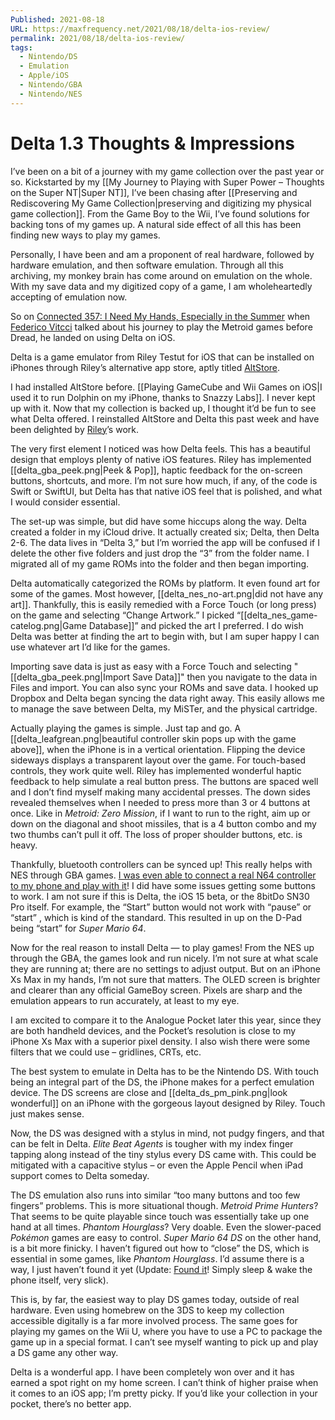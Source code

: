 ```yaml
---
Published: 2021-08-18
URL: https://maxfrequency.net/2021/08/18/delta-ios-review/
permalink: 2021/08/18/delta-ios-review/
tags:
  - Nintendo/DS
  - Emulation
  - Apple/iOS
  - Nintendo/GBA
  - Nintendo/NES
---
```

# Delta 1.3 Thoughts & Impressions

I’ve been on a bit of a journey with my game collection over the past year or so. Kickstarted by my [[My Journey to Playing with Super Power – Thoughts on the Super NT|Super NT]], I’ve been chasing after [[Preserving and Rediscovering My Game Collection|preserving and digitizing my physical game collection]]. From the Game Boy to the Wii, I’ve found solutions for backing tons of my games up. A natural side effect of all this has been finding new ways to play my games.

Personally, I have been and am a proponent of real hardware, followed by hardware emulation, and then software emulation. Through all this archiving, my monkey brain has come around on emulation on the whole. With my save data and my digitized copy of a game, I am wholeheartedly accepting of emulation now.

So on [Connected 357: I Need My Hands, Especially in the Summer](https://overcast.fm/+FXx6QxLiE/31:45) when [Federico Vitcci](https://twitter.com/viticci) talked about his journey to play the Metroid games before Dread, he landed on using Delta on iOS.

Delta is a game emulator from Riley Testut for iOS that can be installed on iPhones through Riley’s alternative app store, aptly titled [AltStore](https://altstore.io/).

I had installed AltStore before. [[Playing GameCube and Wii Games on iOS|I used it to run Dolphin on my iPhone, thanks to Snazzy Labs]]. I never kept up with it. Now that my collection is backed up, I thought it’d be fun to see what Delta offered. I reinstalled AltStore and Delta this past week and have been delighted by [Riley](https://twitter.com/rileytestut)’s work.

The very first element I noticed was how Delta feels. This has a beautiful design that employs plenty of native iOS features. Riley has implemented [[delta_gba_peek.png|Peek & Pop]], haptic feedback for the on-screen buttons, shortcuts, and more. I’m not sure how much, if any, of the code is Swift or SwiftUI, but Delta has that native iOS feel that is polished, and what I would consider essential.

The set-up was simple, but did have some hiccups along the way. Delta created a folder in my iCloud drive. It actually created six; Delta, then Delta 2-6. The data lives in “Delta 3,” but I’m worried the app will be confused if I delete the other five folders and just drop the “3” from the folder name. I migrated all of my game ROMs into the folder and then began importing.

Delta automatically categorized the ROMs by platform. It even found art for some of the games. Most however, [[delta_nes_no-art.png|did not have any art]]. Thankfully, this is easily remedied with a Force Touch (or long press) on the game and selecting “Change Artwork.” I picked “[[delta_nes_game-catelog.png|Game Database]]” and picked the art I preferred. I do wish Delta was better at finding the art to begin with, but I am super happy I can use whatever art I’d like for the games.

Importing save data is just as easy with a Force Touch and selecting "[[delta_gba_peek.png|Import Save Data]]" then you navigate to the data in Files and import. You can also sync your ROMs and save data. I hooked up Dropbox and Delta began syncing the data right away. This easily allows me to manage the save between Delta, my MiSTer, and the physical cartridge.

Actually playing the games is simple. Just tap and go. A [[delta_leafgrean.png|beautiful controller skin pops up with the game above]], when the iPhone is in a vertical orientation. Flipping the device sideways displays a transparent layout over the game. For touch-based controls, they work quite well. Riley has implemented wonderful haptic feedback to help simulate a real button press. The buttons are spaced well and I don’t find myself making many accidental presses. The down sides revealed themselves when I needed to press more than 3 or 4 buttons at once. Like in *Metroid: Zero Mission*, if I want to run to the right, aim up or down on the diagonal and shoot missiles, that is a 4 button combo and my two thumbs can’t pull it off. The loss of proper shoulder buttons, etc. is heavy.

Thankfully, bluetooth controllers can be synced up! This really helps with NES through GBA games. [I was even able to connect a real N64 controller to my phone and play with it](https://twitter.com/MaxRoberts143/status/1426222845764505600)! I did have some issues getting some buttons to work. I am not sure if this is Delta, the iOS 15 beta, or the 8bitDo SN30 Pro itself. For example, the “Start” button would not work with “pause” or “start” , which is kind of the standard. This resulted in up on the D-Pad being “start” for *Super Mario 64*.

Now for the real reason to install Delta — to play games! From the NES up through the GBA, the games look and run nicely. I’m not sure at what scale they are running at; there are no settings to adjust output. But on an iPhone Xs Max in my hands, I’m not sure that matters. The OLED screen is brighter and clearer than any official GameBoy screen. Pixels are sharp and the emulation appears to run accurately, at least to my eye.

I am excited to compare it to the Analogue Pocket later this year, since they are both handheld devices, and the Pocket’s resolution is close to my iPhone Xs Max with a superior pixel density. I also wish there were some filters that we could use – gridlines, CRTs, etc.

The best system to emulate in Delta has to be the Nintendo DS. With touch being an integral part of the DS, the iPhone makes for a perfect emulation device. The DS screens are close and [[delta_ds_pm_pink.png|look wonderful]] on an iPhone with the gorgeous layout designed by Riley. Touch just makes sense.

Now, the DS was designed with a stylus in mind, not pudgy fingers, and that can be felt in Delta. *Elite Beat Agents* is tougher with my index finger tapping along instead of the tiny stylus every DS came with. This could be mitigated with a capacitive stylus – or even the Apple Pencil when iPad support comes to Delta someday.

The DS emulation also runs into similar “too many buttons and too few fingers” problems. This is more situational though. *Metroid Prime Hunters*? That seems to be quite playable since touch was essentially take up one hand at all times. *Phantom Hourglass*? Very doable. Even the slower-paced *Pokémon* games are easy to control. *Super Mario 64 DS* on the other hand, is a bit more finicky. I haven’t figured out how to “close” the DS, which is essential in some games, like *Phantom Hourglass*. I’d assume there is a way, I just haven’t found it yet (Update: [Found it](https://twitter.com/altstoreio/status/1384991626745966592)! Simply sleep & wake the phone itself, very slick).

This is, by far, the easiest way to play DS games today, outside of real hardware. Even using homebrew on the 3DS to keep my collection accessible digitally is a far more involved process. The same goes for playing my games on the Wii U, where you have to use a PC to package the game up in a special format. I can’t see myself wanting to pick up and play a DS game any other way.

Delta is a wonderful app. I have been completely won over and it has earned a spot right on my home screen. I can’t think of higher praise when it comes to an iOS app; I’m pretty picky. If you’d like your collection in your pocket, there’s no better app.